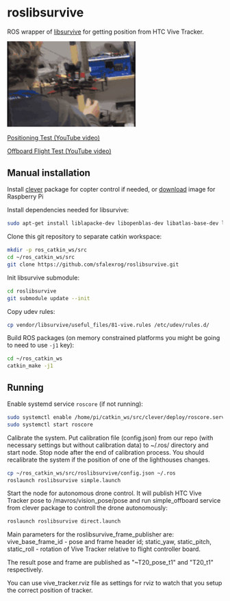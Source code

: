 # roslibsurvive

ROS wrapper of [libsurvive](https://github.com/cnlohr/libsurvive) for getting position from HTC Vive Tracker.

<img src="vive-tracker-positioning-test.gif" width="300px" alt="CLEVER drone">


[Positioning Test (YouTube video)](https://youtu.be/a5dJ0t4Btc4)

[Offboard Flight Test (YouTube video)](https://youtu.be/_Jx_HtfYyl8)

## Manual installation

Install [clever](https://github.com/copterexpress/clever) package for copter control if needed, or [download](https://github.com/CopterExpress/clever/releases/latest) image for Raspberry Pi

Install dependencies needed for libsurvive:

```bash
sudo apt-get install liblapacke-dev libopenblas-dev libatlas-base-dev libusb-1.0-0-dev libpcap-dev
```

Clone this git repository to separate catkin workspace:

```bash
mkdir -p ros_catkin_ws/src
cd ~/ros_catkin_ws/src
git clone https://github.com/sfalexrog/roslibsurvive.git
```

Init libsurvive submodule:

```bash
cd roslibsurvive
git submodule update --init
```

Copy udev rules:

```bash
cp vendor/libsurvive/useful_files/81-vive.rules /etc/udev/rules.d/
```

Build ROS packages (on memory constrained platforms you might be going to need to use `-j1` key):

```bash
cd ~/ros_catkin_ws
catkin_make -j1
```

## Running

Enable systemd service `roscore` (if not running):

```bash
sudo systemctl enable /home/pi/catkin_ws/src/clever/deploy/roscore.service
sudo systemctl start roscore
```

Calibrate the system. Put calibration file (config.json) from our repo (with necessary settings but without calibration data) to ~/.ros/ directory and start node. Stop node after the end of calibration process. You should recalibrate the system if the position of one of the lighthouses changes.

```bash
cp ~/ros_catkin_ws/src/roslibsurvive/config.json ~/.ros
roslaunch roslibsurvive simple.launch
```

Start the node for autonomous drone control. It will publish HTC Vive Tracker pose to /mavros/vision_pose/pose and run simple_offboard service from clever package to controll the drone autonomously:

```bash
roslaunch roslibsurvive direct.launch
```

Main parameters for the roslibsurvive_frame_publisher are:
vive_base_frame_id - pose and frame header id;
static_yaw, static_pitch, static_roll - rotation of Vive Tracker relative to flight controller board.

The result pose and frame are published as "~T20_pose_t1" and "T20_t1" respectively.

You can use vive_tracker.rviz file as settings for rviz to watch that you setup the correct position of tracker.

